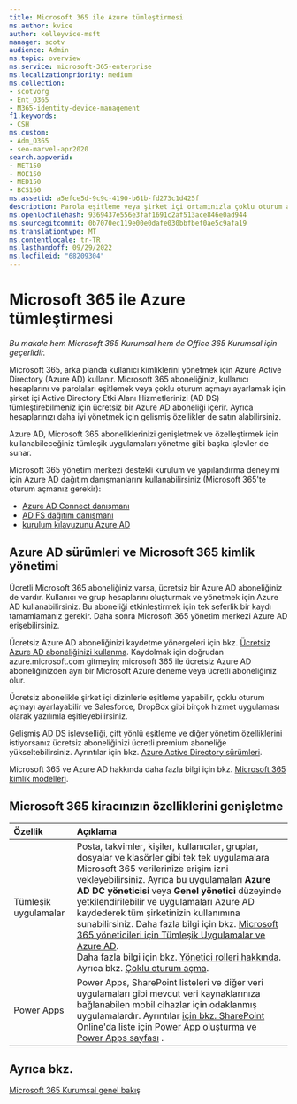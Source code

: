 ```yaml
---
title: Microsoft 365 ile Azure tümleştirmesi
ms.author: kvice
author: kelleyvice-msft
manager: scotv
audience: Admin
ms.topic: overview
ms.service: microsoft-365-enterprise
ms.localizationpriority: medium
ms.collection:
- scotvorg
- Ent_O365
- M365-identity-device-management
f1.keywords:
- CSH
ms.custom:
- Adm_O365
- seo-marvel-apr2020
search.appverid:
- MET150
- MOE150
- MED150
- BCS160
ms.assetid: a5efce5d-9c9c-4190-b61b-fd273c1d425f
description: Parola eşitleme veya şirket içi ortamınızla çoklu oturum açma istiyorsanız Microsoft 365'i Azure AD ile tümleştirin.
ms.openlocfilehash: 9369437e556e3faf1691c2af513ace846e0ad944
ms.sourcegitcommit: 0b7070ec119e00e0dafe030bbfbef0ae5c9afa19
ms.translationtype: MT
ms.contentlocale: tr-TR
ms.lasthandoff: 09/29/2022
ms.locfileid: "68209304"
---
```

# <a name="azure-integration-with-microsoft-365"></a>Microsoft 365 ile Azure tümleştirmesi

*Bu makale hem Microsoft 365 Kurumsal hem de Office 365 Kurumsal için geçerlidir.*

Microsoft 365, arka planda kullanıcı kimliklerini yönetmek için Azure Active Directory (Azure AD) kullanır. Microsoft 365 aboneliğiniz, kullanıcı hesaplarını ve parolaları eşitlemek veya çoklu oturum açmayı ayarlamak için şirket içi Active Directory Etki Alanı Hizmetlerinizi (AD DS) tümleştirebilmeniz için ücretsiz bir Azure AD aboneliği içerir. Ayrıca hesaplarınızı daha iyi yönetmek için gelişmiş özellikler de satın alabilirsiniz.
  
Azure AD, Microsoft 365 aboneliklerinizi genişletmek ve özelleştirmek için kullanabileceğiniz tümleşik uygulamaları yönetme gibi başka işlevler de sunar.
  
Microsoft 365 yönetim merkezi destekli kurulum ve yapılandırma deneyimi için Azure AD dağıtım danışmanlarını kullanabilirsiniz (Microsoft 365'te oturum açmanız gerekir):

 - [Azure AD Connect danışmanı](https://aka.ms/aadconnectpwsync)
 - [AD FS dağıtım danışmanı](https://aka.ms/adfsguidance)
 - [kurulum kılavuzunu Azure AD](https://aka.ms/aadpguidance)
  
## <a name="azure-ad-editions-and-microsoft-365-identity-management"></a>Azure AD sürümleri ve Microsoft 365 kimlik yönetimi

Ücretli Microsoft 365 aboneliğiniz varsa, ücretsiz bir Azure AD aboneliğiniz de vardır. Kullanıcı ve grup hesaplarını oluşturmak ve yönetmek için Azure AD kullanabilirsiniz. Bu aboneliği etkinleştirmek için tek seferlik bir kaydı tamamlamanız gerekir. Daha sonra Microsoft 365 yönetim merkezi Azure AD erişebilirsiniz. 

Ücretsiz Azure AD aboneliğinizi kaydetme yönergeleri için bkz. [Ücretsiz Azure AD aboneliğinizi kullanma](../compliance/use-your-free-azure-ad-subscription-in-office-365.md). Kaydolmak için doğrudan azure.microsoft.com gitmeyin; microsoft 365 ile ücretsiz Azure AD aboneliğinizden ayrı bir Microsoft Azure deneme veya ücretli aboneliğiniz olur. 
  
Ücretsiz abonelikle şirket içi dizinlerle eşitleme yapabilir, çoklu oturum açmayı ayarlayabilir ve Salesforce, DropBox gibi birçok hizmet uygulaması olarak yazılımla eşitleyebilirsiniz.
  
Gelişmiş AD DS işlevselliği, çift yönlü eşitleme ve diğer yönetim özelliklerini istiyorsanız ücretsiz aboneliğinizi ücretli premium aboneliğe yükseltebilirsiniz. Ayrıntılar için bkz. [Azure Active Directory sürümleri](https://azure.microsoft.com/pricing/details/active-directory/).
  
Microsoft 365 ve Azure AD hakkında daha fazla bilgi için bkz. [Microsoft 365 kimlik modelleri](deploy-identity-solution-identity-model.md).
  
## <a name="extend-the-capabilities-of-your-microsoft-365-tenant"></a>Microsoft 365 kiracınızın özelliklerini genişletme

|**Özellik**|**Açıklama**|
|:-----|:-----|
|Tümleşik uygulamalar  <br/> |Posta, takvimler, kişiler, kullanıcılar, gruplar, dosyalar ve klasörler gibi tek tek uygulamalara Microsoft 365 verilerinize erişim izni vekleyebilirsiniz. Ayrıca bu uygulamaları **Azure AD DC yöneticisi** veya **Genel yönetici** düzeyinde yetkilendirilebilir ve uygulamaları Azure AD kaydederek tüm şirketinizin kullanımına sunabilirsiniz. Daha fazla bilgi için bkz. [Microsoft 365 yöneticileri için Tümleşik Uygulamalar ve Azure AD](integrated-apps-and-azure-ads.md).<br/> Daha fazla bilgi için bkz. [Yönetici rolleri hakkında](/microsoft-365/admin/add-users/about-admin-roles?). <br/> Ayrıca bkz. [Çoklu oturum açma](/azure/active-directory/manage-apps/what-is-single-sign-on).  <br/> |
|Power Apps  <br/> | Power Apps, SharePoint listeleri ve diğer veri uygulamaları gibi mevcut veri kaynaklarınıza bağlanabilen mobil cihazlar için odaklanmış uygulamalardır. Ayrıntılar [için bkz. SharePoint Online'da liste için Power App oluşturma](https://support.office.com/article/9338b2d2-67ac-4b81-8e67-97da27e5e9ab) ve [Power Apps sayfası](https://powerapps.microsoft.com/) .  <br/> |
   
## <a name="see-also"></a>Ayrıca bkz.

[Microsoft 365 Kurumsal genel bakış](microsoft-365-overview.md)
